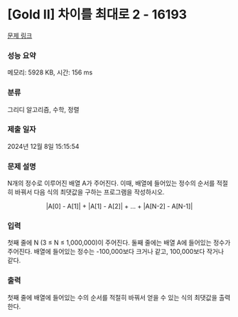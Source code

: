 # [Gold II] 차이를 최대로 2 - 16193 

[문제 링크](https://www.acmicpc.net/problem/16193) 

### 성능 요약

메모리: 5928 KB, 시간: 156 ms

### 분류

그리디 알고리즘, 수학, 정렬

### 제출 일자

2024년 12월 8일 15:15:54

### 문제 설명

<p>N개의 정수로 이루어진 배열 A가 주어진다. 이때, 배열에 들어있는 정수의 순서를 적절히 바꿔서 다음 식의 최댓값을 구하는 프로그램을 작성하시오.</p>

<p style="text-align: center;">|A[0] - A[1]| + |A[1] - A[2]| + ... + |A[N-2] - A[N-1]|</p>

### 입력 

 <p>첫째 줄에 N (3 ≤ N ≤ 1,000,000)이 주어진다. 둘째 줄에는 배열 A에 들어있는 정수가 주어진다. 배열에 들어있는 정수는 -100,000보다 크거나 같고, 100,000보다 작거나 같다.</p>

### 출력 

 <p>첫째 줄에 배열에 들어있는 수의 순서를 적절히 바꿔서 얻을 수 있는 식의 최댓값을 출력한다.</p>

